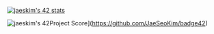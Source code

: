 [![jaeskim's 42 stats](https://badge42.herokuapp.com/api/stats/seungyki?privacyEmail=true)](https://github.com/JaeSeoKim/badge42)

![jaeskim's 42Project Score](https://badge42.herokuapp.com/api/project/seungyki/Libft)](https://github.com/JaeSeoKim/badge42)
